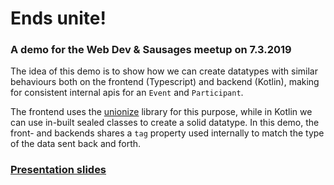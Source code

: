 # Ends unite!

### A demo for the Web Dev & Sausages meetup on 7.3.2019

The idea of this demo is to show how we can create datatypes with similar behaviours both on the frontend (Typescript) and backend (Kotlin), making for consistent internal apis for an `Event` and `Participant`.

The frontend uses the [unionize](https://github.com/pelotom/unionize) library for this purpose, while in Kotlin we can use in-built sealed classes to create a solid datatype. In this demo, the front- and backends shares a `tag` property used internally to match the type of the data sent back and forth.

### [Presentation slides](https://rickvancamp.dev)
